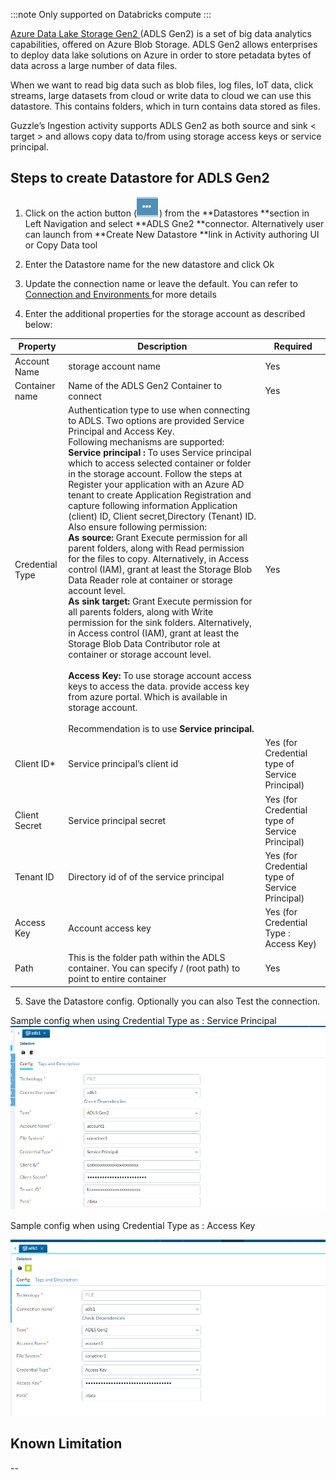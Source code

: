 :::note
Only supported on Databricks compute
:::

[Azure Data Lake Storage Gen2 ](https://docs.microsoft.com/en-us/azure/storage/blobs/data-lake-storage-introduction) (ADLS Gen2) is a set of big data analytics capabilities, offered on Azure Blob Storage. ADLS Gen2 allows enterprises to deploy data lake solutions on Azure in order to store petadata bytes of data across a large number of data files.

When we want to read big data such as blob files, log files, IoT data, click streams, large datasets from cloud or write data to cloud we can use this datastore.
This contains folders, which in turn contains data stored as files.

Guzzle’s Ingestion activity supports ADLS Gen2 as both source and sink < target > and allows copy data to/from using storage access keys or service principal. 

## Steps to create Datastore  for ADLS Gen2

1. Click on the action button (![image alt text](/img/docs/how-to-guides/datastores/action_button.png)) from the **Datastores **section in Left Navigation and select **ADLS Gne2 **connector. Alternatively user can launch from **Create New Datastore **link in Activity authoring UI or Copy Data tool

2. Enter the Datastore name for the new datastore and click Ok

3. Update the connection name or leave the default. You can refer to [Connection and Environments ](http://http) for more details

4. Enter the additional properties for the storage account as described below:

|Property|Description|Required|
|--- |--- |--- |
|Account Name|storage account name|Yes|
|Container name|Name of the ADLS Gen2 Container to connect|Yes|
|Credential Type|Authentication type to use when connecting to ADLS. Two options are provided Service Principal and Access Key. <br/>Following mechanisms are supported:<br/>**Service principal :** To uses Service principal which to access selected container or folder in the storage account. Follow the steps at Register your application with an Azure AD tenant to create Application Registration and capture following information Application (client) ID, Client secret,Directory (Tenant) ID.<br/>Also ensure following permission:<br/>**As source:** Grant Execute permission for all  parent folders, along with Read permission for the files to copy. Alternatively, in Access control (IAM), grant at least the Storage Blob Data Reader role at container or storage account level.<br/>**As sink target:** Grant Execute permission for all parents folders, along with Write permission for the sink folders. Alternatively, in Access control (IAM), grant at least the Storage Blob Data Contributor role at container or storage account level.<br/><br/>**Access Key:**  To use storage account access keys to access  the data. provide access key from azure portal. Which is available in storage account.<br/><br/>Recommendation is to use **Service principal.**|Yes|
|Client ID*|Service principal’s client id|Yes (for Credential type of Service Principal)|
|Client Secret|Service principal secret|Yes (for Credential type of Service Principal)|
|Tenant ID|Directory id of of the service principal|Yes (for Credential type of Service Principal)|
|Access Key|Account access key|Yes (for Credential Type : Access Key)|
|Path|This is the folder path within the ADLS container. You can specify  / (root path) to point to entire container|Yes|



5. Save the Datastore config. Optionally you can also Test the connection. 

Sample config when using Credential Type as : Service Principal ![image alt text](/img/docs/how-to-guides/datastores/Azure_Data_Lake_Storage_1.png)

Sample config when using Credential Type as : Access Key

![image alt text](/img/docs/how-to-guides/datastores/Azure_Data_Lake_Storage_2.png)

## Known Limitation

--

